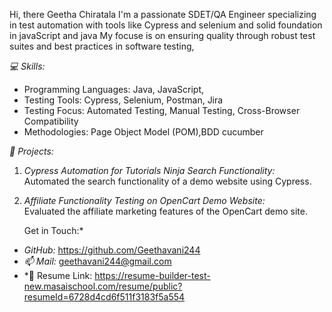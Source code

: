 Hi, there Geetha Chiratala I'm a passionate SDET/QA Engineer specializing in test automation with tools like Cypress and selenium and solid foundation in javaScript and java My focuse is on ensuring quality through robust test suites and best practices in software testing,

*💻 Skills:*
- Programming Languages: Java, JavaScript, 
- Testing Tools: Cypress, Selenium, Postman, Jira
- Testing Focus: Automated Testing, Manual Testing, Cross-Browser Compatibility
- Methodologies: Page Object Model (POM),BDD cucumber

*🚀 Projects:*

1. *Cypress Automation for Tutorials Ninja Search Functionality:*  
   Automated the search functionality of a demo website using Cypress.

2. *Affiliate Functionality Testing on OpenCart Demo Website:*  
   Evaluated the affiliate marketing features of the OpenCart demo site. 


   Get in Touch:*
- *GitHub:* https://github.com/Geethavani244
- *📫 Mail:* geethavani244@gmail.com
- *📄 Resume Link: https://resume-builder-test-new.masaischool.com/resume/public?resumeId=6728d4cd6f511f3183f5a554
  
